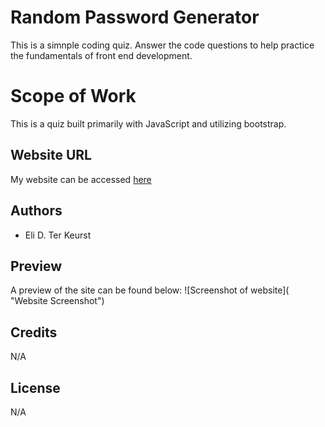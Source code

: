 # Random Password Generator

This is a simnple coding quiz. Answer the code questions to help practice the fundamentals of front end development.

# Scope of Work

This is a quiz built primarily with JavaScript and utilizing bootstrap.

## Website URL

My website can be accessed [here](#)

## Authors

* Eli D. Ter Keurst

## Preview 

A preview of the site can be found below:
![Screenshot of website]( "Website Screenshot")

## Credits

N/A

## License

N/A